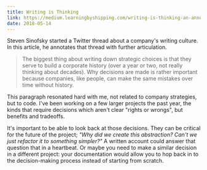 ```yaml
---
title: Writing is Thinking
link: https://medium.learningbyshipping.com/writing-is-thinking-an-annotated-twitter-thread-2a75fe07fade
date: 2018-05-14
---
```


Steven Sinofsky started a Twitter thread about a company's writing culture. In this article, he annotates that thread with further articulation.

> The biggest thing about writing down strategic choices is that they serve to build a corporate history (over a year or two, not really thinking about decades). Why decisions are made is rather important because companies, like people, can make the same mistakes over time without history.

This paragraph resonated hard with me, not related to company strategies, but to code. I've been working on a few larger projects the past year, the kinds that require decisions which aren't clear "rights or wrongs", but benefits and tradeoffs.

It's important to be able to look back at those decisions. They can be critical for the future of the project; *"Why did we create this abstraction? Can't we just refactor it to something simpler?"* A written account could answer that question that in a heartbeat. Or maybe you need to make a similar decision in a different project: your documentation would allow you to hop back in to the decision-making process instead of starting from scratch.
